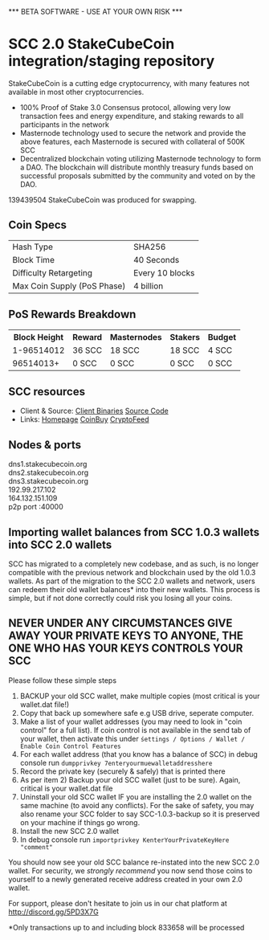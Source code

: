 *** BETA SOFTWARE - USE AT YOUR OWN RISK ***

SCC 2.0
StakeCubeCoin integration/staging repository
=====================================

StakeCubeCoin is a cutting edge cryptocurrency, with many features not available in most other cryptocurrencies.
- 100% Proof of Stake 3.0 Consensus protocol, allowing very low transaction fees and energy expenditure, and staking rewards to all participants in the network
- Masternode technology used to secure the network and provide the above features, each Masternode is secured
  with collateral of 500K SCC
- Decentralized blockchain voting utilizing Masternode technology to form a DAO. The blockchain will distribute monthly treasury funds based on successful proposals submitted by the community and voted on by the DAO.

139439504 StakeCubeCoin was produced for swapping.

## Coin Specs ##
<table>
<tr><td>Hash Type</td><td>SHA256</td></tr>
<tr><td>Block Time</td><td>40 Seconds</td></tr>
<tr><td>Difficulty Retargeting</td><td>Every 10 blocks</td></tr>
<tr><td>Max Coin Supply (PoS Phase)</td><td>4 billion</td></tr>
</table>

## PoS Rewards Breakdown ##

<table>
<th>Block Height</th><th>Reward</th><th>Masternodes</th><th>Stakers</th><th>Budget</th>
<tr><td>1-96514012</td><td>36 SCC</td><td>18 SCC</td><td>18 SCC</td><td>4 SCC</td></tr>
<tr><td>96514013+</td><td>0 SCC</td><td>0 SCC</td><td>0 SCC</td><td>0 SCC</td></tr>
</table>

## SCC resources ##
* Client & Source:
[Client Binaries](https://github.com/muecoin/SCC/releases)
[Source Code](https://github.com/muecoin/SCC)
* Links:
[Homepage](https://www.stakecubecoin.org)
[CoinBuy](https://www.coinbuy.com)
[CryptoFeed](https://cryptofeed.io)

## Nodes & ports ##
dns1.stakecubecoin.org<br>
dns2.stakecubecoin.org<br>
dns3.stakecubecoin.org<br>
192.99.217.102<br>
164.132.151.109<br>
p2p port :40000

## Importing wallet balances from SCC 1.0.3 wallets into SCC 2.0 wallets ##

SCC has migrated to a completely new codebase, and as such, is no longer compatible with the previous network and blockchain used by the old 1.0.3 wallets.
As part of the migration to the SCC 2.0 wallets and network, users can redeem their old wallet balances* into their new wallets.
This process is simple, but if not done correctly could risk you losing all your coins.

## NEVER UNDER ANY CIRCUMSTANCES GIVE AWAY YOUR PRIVATE KEYS TO ANYONE, THE ONE WHO HAS YOUR KEYS CONTROLS YOUR SCC ##

Please follow these simple steps
1) BACKUP your old SCC wallet, make multiple copies (most critical is your wallet.dat file!)
2) Copy that back up somewhere safe e.g USB drive, seperate computer.
3) Make a list of your wallet addresses (you may need to look in "coin control" for a full list). If coin control is not available in the send tab of your wallet, then activate this under `śettings / Options / Wallet / Enable Coin Control Features`
4) For each wallet address (that you know has a balance of SCC) in debug console run `dumpprivkey 7enteryourmuewalletaddresshere`
5) Record the private key (securely & safely) that is printed there
6) As per item 2) Backup your old SCC wallet (just to be sure).  Again, critical is your wallet.dat file
7) Uninstall your old SCC wallet IF you are installing the 2.0 wallet on the same machine (to avoid any conflicts). For the sake of safety, you may also rename your SCC folder to say SCC-1.0.3-backup so it is preserved on your machine if things go wrong.
8) Install the new SCC 2.0 wallet
9) In debug console run `importprivkey KenterYourPrivateKeyHere "comment"`

You should now see your old SCC balance re-instated into the new SCC 2.0 wallet.
For security, we *strongly recommend* you now send those coins to yourself to a newly generated receive address created in your own 2.0 wallet.

For support, please don't hesitate to join us in our chat platform at http://discord.gg/5PD3X7G

*Only transactions up to and including block 833658 will be processed
